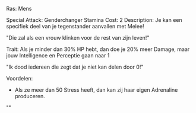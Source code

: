 Ras: Mens

Special Attack: Genderchanger
	Stamina Cost: 2
	Description: Je kan een specifiek deel van je tegenstander aanvallen met Melee!

"Die zal als een vrouw klinken voor de rest van zijn leven!"

Trait: Als je minder dan 30% HP hebt, dan doe je 20% meer Damage, maar jouw Intelligence en Perceptie gaan naar 1

"Ik dood iedereen die zegt dat je niet kan delen door 0!"

Voordelen:

- Als ze meer dan 50 Stress heeft, dan kan zij haar eigen Adrenaline produceren.

""
